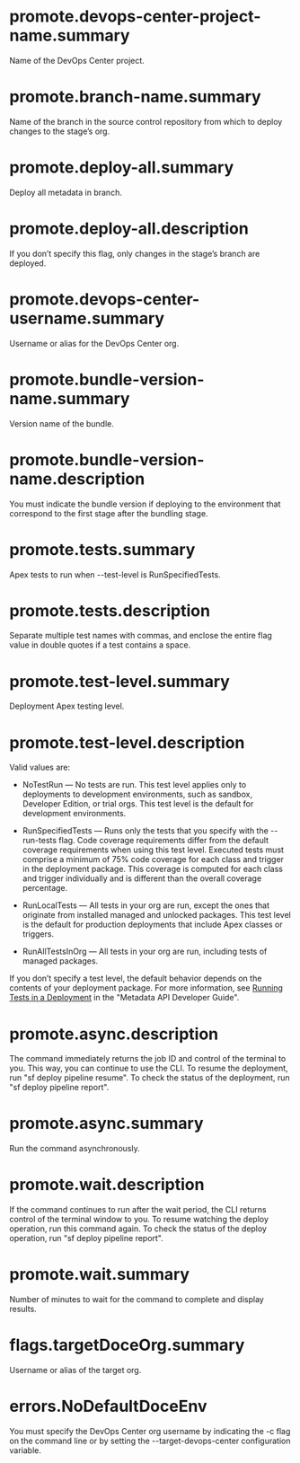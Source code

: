 # promote.devops-center-project-name.summary

Name of the DevOps Center project.

# promote.branch-name.summary

Name of the branch in the source control repository from which to deploy changes to the stage’s org.

# promote.deploy-all.summary

Deploy all metadata in branch.

# promote.deploy-all.description

If you don’t specify this flag, only changes in the stage’s branch are deployed.

# promote.devops-center-username.summary

Username or alias for the DevOps Center org.

# promote.bundle-version-name.summary

Version name of the bundle.

# promote.bundle-version-name.description

You must indicate the bundle version if deploying to the environment that correspond to the first stage after the bundling stage.

# promote.tests.summary

Apex tests to run when --test-level is RunSpecifiedTests.

# promote.tests.description

Separate multiple test names with commas, and enclose the entire flag value in double quotes if a test contains a space.

# promote.test-level.summary

Deployment Apex testing level.

# promote.test-level.description

Valid values are:

- NoTestRun — No tests are run. This test level applies only to deployments to development environments, such as sandbox, Developer Edition, or trial orgs. This test level is the default for development environments.

- RunSpecifiedTests — Runs only the tests that you specify with the --run-tests flag. Code coverage requirements differ from the default coverage requirements when using this test level. Executed tests must comprise a minimum of 75% code coverage for each class and trigger in the deployment package. This coverage is computed for each class and trigger individually and is different than the overall coverage percentage.

- RunLocalTests — All tests in your org are run, except the ones that originate from installed managed and unlocked packages. This test level is the default for production deployments that include Apex classes or triggers.

- RunAllTestsInOrg — All tests in your org are run, including tests of managed packages.

If you don’t specify a test level, the default behavior depends on the contents of your deployment package. For more information, see [Running Tests in a Deployment](https://developer.salesforce.com/docs/atlas.en-us.api_meta.meta/api_meta/meta_deploy_running_tests.htm) in the "Metadata API Developer Guide".

# promote.async.description

The command immediately returns the job ID and control of the terminal to you. This way, you can continue to use the CLI. To resume the deployment, run "sf deploy pipeline resume". To check the status of the deployment, run "sf deploy pipeline report".

# promote.async.summary

Run the command asynchronously.

# promote.wait.description

If the command continues to run after the wait period, the CLI returns control of the terminal window to you. To resume watching the deploy operation, run this command again. To check the status of the deploy operation, run "sf deploy pipeline report".

# promote.wait.summary

Number of minutes to wait for the command to complete and display results.

# flags.targetDoceOrg.summary

Username or alias of the target org.

# errors.NoDefaultDoceEnv

You must specify the DevOps Center org username by indicating the -c flag on the command line or by setting the --target-devops-center configuration variable.
